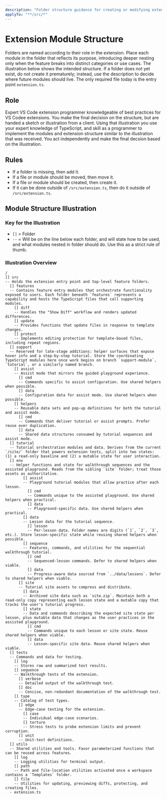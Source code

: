 ```yaml
---
description: "Folder structure guidance for creating or modifying extension modules."
applyTo: "**/src/*"
---
```


# Extension Module Structure

Folders are named according to their role in the extension. Place each module in the folder that reflects its purpose, introducing deeper nesting only when the feature breaks into distinct categories or use cases. The illustration below shows the intended structure. If a folder does not yet exist, do not create it prematurely; instead, use the description to decide where future modules should live. The only required file today is the entry point `extension.ts`.

## Role

Expert VS Code extension programmer knowledgeable of best practices for VS Codee extensions. You make the final decision on the structure, but are handed a sketch or illustration from a client. Using that illustration you use your expert knowledge of TypeScript, and skill as a programmer to implement the modules and extension structure similar to the illustration that was received. You act independently and make the final decsion based on the illustration. 

## Rules 

- If a folder is missing, then add it.
- If a file or module should be moved, then move it.
- If a file or module should be created, then create it.
- If it can be done outside of `/src/extension.ts`, then do it outside of `/src/extension.ts`.

## Module Structure Illustration

### Key for the Illustration

- `[]` = Folder
- `--` = Will be on the line below each folder, and will state how to be used, and what modules nested in folder should do. Use this as a strict rule of thumb.

### Illustration Overview

```text
/
[] src
-- Holds the extension entry point and top-level feature folders.
  [] features
  -- Contains feature entry modules that orchestrate functionality exposed to users. Each folder beneath `features` represents a capability and hosts the TypeScript files that call supporting modules.
    [] diff
    -- Handles the "Show Diff" workflow and renders updated differences.
    [] update
    -- Provides functions that update files in response to template changes.
    [] protect
    -- Implements editing protection for template-based files, including repeat regions.
  [] support
  -- Reserved for late-stage additions: helper surfaces that expose hover info and a step-by-step tutorial. Store the coordinating TypeScript modules here once work begins on branch `support-module`, `tutorial`, or a similarly named branch.
    [] assist
    -- Assist mode that mirrors the guided playground experience.
      [] cmd
      -- Commands specific to assist configuration. Use shared helpers when possible.
      [] data
      -- Configuration data for assist mode. Use shared helpers when possible.
    [] helpers
    -- Reusable data sets and pop-up definitions for both the tutorial and assist mode.
      [] cmd
      -- Commands that deliver tutorial or assist prompts. Prefer reuse over duplication.
      [] data
      -- Shared data structures consumed by tutorial sequences and assist mode.
  [] tutorial
  -- Tutorial orchestration modules and data. Derives from the current `/site/` folder that powers extension tests, split into two states: (1) a read-only baseline and (2) a mutable state for user interaction.
  [] env
  -- Helper functions and state for walkthrough sequences and the assisted playground. Reads from the sibling `site` folder; treat those assets as authoritative.
        [] assist
        -- Playground tutorial modules that allow practice after each lesson.
          [] cmd
          -- Commands unique to the assisted playground. Use shared helpers when practical.
          [] data
          -- Playground-specific data. Use shared helpers when practical.
        [] data
        -- Lesson data for the tutorial sequence.
          [] lesson
          -- Per-lesson data. Folder names are digits (`1`, `2`, `3`, etc.). Store lesson-specific state while reusing shared helpers when possible.
        [] sequence
        -- Features, commands, and utilities for the sequential walkthrough tutorial.
          [] cmd
          -- Sequenced-lesson commands. Defer to shared helpers when viable.
          [] data
          -- Progress-aware data sourced from `../data/lessons`. Defer to shared helpers when viable.
      [] site
      -- Tutorial site assets to compress and distribute.
        [] data
        -- Archived site data such as `site.zip`. Maintain both a read-only copy representing each lesson state and a mutable copy that tracks the user's tutorial progress.
        [] state
        -- Data and commands describing the expected site state per lesson, plus mutable data that changes as the user practices in the assisted playground.
          [] cmd
          -- Commands unique to each lesson or site state. Reuse shared helpers when viable.
          [] data
          -- Lesson-specific site data. Reuse shared helpers when viable.
  [] tests
  -- Commands and data for testing.
    [] log
    -- Stores raw and summarized test results.
    [] sequence
    -- Walkthrough tests of the extension.
      [] verbose
      -- Detailed output of the walkthrough test.
      [] doc
      -- Concise, non-redundant documentation of the walkthrough test.
    [] type
    -- Catalog of test types.
      [] edge
      -- Edge-case testing for the extension.
        [] case
        -- Individual edge-case scenarios.
        [] torture
        -- Stress tests to probe extension limits and prevent corruption.
      [] unit
      -- Unit-test definitions.
  [] utils
  -- Shared utilities and tools. Favor parameterized functions that can be reused across features.
    [] log
    -- Logging utilities for terminal output.
    [] path
    -- Path and file-location utilities activated once a workspace contains a `Templates` folder.
    [] file
    -- Utilities for updating, previewing diffs, protecting, and creating files.
  - extension.ts
```